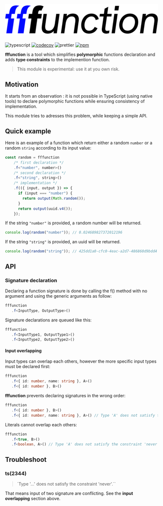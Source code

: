 # ![fffunction](./fffuntion.png)
 ![typescript](https://img.shields.io/badge/written%20for-typescript-3178c6?style=flat-square) [![codecov](https://img.shields.io/codecov/c/github/adrgautier/fffunction?style=flat-square&token=IPTGBDRRJE)](https://codecov.io/gh/adrgautier/fffunction) ![prettier](https://img.shields.io/badge/code%20style-prettier-ff69b4?style=flat-square) [![npm](https://img.shields.io/npm/v/fffunction?style=flat-square)](https://www.npmjs.com/package/fffunction)

**fffunction** is a tool which simplifies **polymorphic** functions declaration and adds **type constraints** to the implemention function.

> This module is experimental: use it at you own risk. 

## Motivation

It starts from an observation : it is not possible in TypeScript (using native tools) to declare polymorphic functions while ensuring consistency of implementation.

This module tries to adresses this problem, while keeping a simple API.

## Quick example

Here is an example of a function which return either a random `number` or a random `string` according to its input value:

```ts
const random = fffunction
    /* first declaration */
    .f<"number", number>()
    /* second declaration */
    .f<"string", string>()
    /* implementation */
    .f(({ input, output }) => {
      if (input === "number") {
        return output(Math.random());
      }
      return output(uuid.v4());
    });
```

If the string `"number"` is provided, a random number will be returned.

```ts
console.log(random("number")); // 0.024689827372012196
```

If the string `"string"` is provided, an uuid will be returned.
```ts
console.log(random("string")); // 425dd1a0-cfc0-4eac-a2d7-486860d9bdd4
```

## API 

### Signature declaration

Declaring a function signature is done by calling the f() method with no argument and using the generic arguments as follow:

```ts
fffunction
   .f<InputType, OutputType>()
```

Signature declarations are queued like this:

```ts
fffunction
   .f<InputType1, OutputType1>()
   .f<InputType2, OutputType2>()
```

#### Input overlapping

Input types can overlap each others, however the more specific input types must be declared first:

```ts
fffunction
   .f<{ id: number, name: string }, A>()
   .f<{ id: number }, B>()
```

**fffunction** prevents declaring signatures in the wrong order:

```ts
fffunction
   .f<{ id: number }, B>() 
   .f<{ id: number, name: string }, A>() // Type 'A' does not satisfy the constraint 'never'. - ts(2344)
```

Literals cannot overlap each others:
```ts
fffunction
   .f<true, B>() 
   .f<boolean, A>() // Type 'A' does not satisfy the constraint 'never'. - ts(2344)
```


## Troubleshoot

### ts(2344)

> `Type '...' does not satisfy the constraint 'never'.``

That means input of two signature are conflicting. See the **input overlapping** section above.

